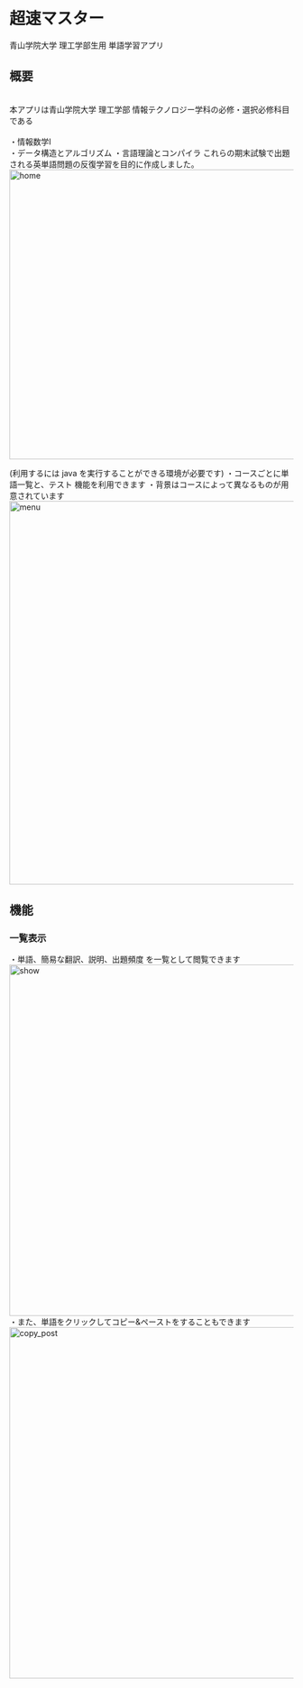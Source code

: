 # 超速マスター
青山学院大学 理工学部生用 単語学習アプリ
## 概要
<br>本アプリは青山学院大学 理工学部 情報テクノロジー学科の必修・選択必修科目である<br/>
<br>  ・情報数学I<br/>
  ・データ構造とアルゴリズム
  ・言語理論とコンパイラ
これらの期末試験で出題される英単語問題の反復学習を目的に作成しました。
<img width="514" alt="home" src="https://user-images.githubusercontent.com/39941977/88917055-19f14a80-d2a2-11ea-92c0-519d1a1ab321.png">

(利用するには java を実行することができる環境が必要です)
・コースごとに単語一覧と、テスト 機能を利用できます
・背景はコースによって異なるものが用意されています
<img width="680" alt="menu" src="https://user-images.githubusercontent.com/39941977/88917295-80766880-d2a2-11ea-91d3-4a2cd3479d4e.png">

## 機能
### 一覧表示
・単語、簡易な翻訳、説明、出題頻度 を一覧として閲覧できます
<img width="623" alt="show" src="https://user-images.githubusercontent.com/39941977/88917706-30e46c80-d2a3-11ea-9e2e-f8a0657ca255.png">
・また、単語をクリックしてコピー&ペーストをすることもできます
<img width="623" alt="copy_post" src="https://user-images.githubusercontent.com/39941977/88918234-1d85d100-d2a4-11ea-958e-1568d92fb60f.png">

